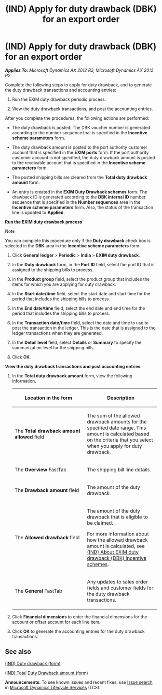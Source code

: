 ﻿---
title: (IND) Apply for duty drawback (DBK) for an export order
TOCTitle: (IND) Apply for duty drawback (DBK) for an export order
ms:assetid: 98e4fa44-5d89-4960-b687-3a3f42cc431a
ms:mtpsurl: https://technet.microsoft.com/en-us/library/JJ678062(v=AX.60)
ms:contentKeyID: 49386023
ms.date: 04/18/2014
mtps_version: v=AX.60
f1_keywords:
- (IND)
- india
- export order
- apply DBK
---

# (IND) Apply for duty drawback (DBK) for an export order 


_**Applies To:** Microsoft Dynamics AX 2012 R3, Microsoft Dynamics AX 2012 R2_

Complete the following steps to apply for duty drawback, and to generate the duty drawback transactions and accounting entries:

1.  Run the EXIM duty drawback periodic process.

2.  View the duty drawback transactions, and post the accounting entries.

After you complete the procedures, the following actions are performed:

  - The duty drawback is posted. The DBK voucher number is generated according to the number sequence that is specified in the **Incentive scheme parameters** form.

  - The duty drawback amount is posted to the port authority customer account that is specified in the **EXIM ports** form. If the port authority customer account is not specified, the duty drawback amount is posted to the receivable account that is specified in the **Incentive scheme parameters** form.

  - The posted shipping bills are cleared from the **Total duty drawback amount** form.

  - An entry is created in the **EXIM Duty Drawback schemes** form. The drawback ID is generated according to the **DBK internal ID** number sequence that is specified in the **Number sequences** area in the **Incentive scheme parameters** form. Also, the status of the transaction line is updated to **Applied**.

**Run the EXIM duty drawback process**


> [!NOTE]
> <P>You can complete this procedure only if the <STRONG>Duty drawback</STRONG> check box is selected in the <STRONG>DBK</STRONG> area in the <STRONG>Incentive scheme parameters</STRONG> form.</P>



1.  Click **General ledger** \> **Periodic** \> **India** \> **EXIM duty drawback**.

2.  In the **Duty drawback** form, in the **Port ID** field, select the port ID that is assigned to the shipping bills to process.

3.  In the **Product group** field, select the product group that includes the items for which you are applying for duty drawback.

4.  In the **Start date/time** field, select the start date and start time for the period that includes the shipping bills to process.

5.  In the **End date/time** field, select the end date and end time for the period that includes the shipping bills to process.

6.  In the **Transaction date/time** field, select the date and time to use to post the transaction in the ledger. This is the date that is assigned to the ledger transactions when they are generated.

7.  In the **Detail level** field, select **Details** or **Summary** to specify the summarization level for the shipping bills.

8.  Click **OK**.

**View the duty drawback transactions and post accounting entries**

1.  In the **Total duty drawback amount** form, view the following information.
    
    <table>
    <colgroup>
    <col style="width: 50%" />
    <col style="width: 50%" />
    </colgroup>
    <thead>
    <tr class="header">
    <th><p>Location in the form</p></th>
    <th><p>Description</p></th>
    </tr>
    </thead>
    <tbody>
    <tr class="odd">
    <td><p>The <strong>Total drawback amount allowed</strong> field</p></td>
    <td><p>The sum of the allowed drawback amounts for the specified date range. This amount is calculated based on the criteria that you select when you apply for duty drawback.</p></td>
    </tr>
    <tr class="even">
    <td><p>The <strong>Overview</strong> FastTab</p></td>
    <td><p>The shipping bill line details.</p></td>
    </tr>
    <tr class="odd">
    <td><p>The <strong>Drawback amount</strong> field</p></td>
    <td><p>The amount of the duty drawback.</p></td>
    </tr>
    <tr class="even">
    <td><p>The <strong>Allowed drawback</strong> field</p></td>
    <td><p>The amount of the duty drawback that is eligible to be claimed.</p>
    <p>For more information about how the allowed drawback amount is calculated, see <a href="ind-about-exim-duty-drawback-dbk-incentive-schemes.md">(IND) About EXIM duty drawback (DBK) incentive schemes</a>.</p></td>
    </tr>
    <tr class="odd">
    <td><p>The <strong>General</strong> FastTab</p></td>
    <td><p>Any updates to sales order fields and customer fields for the duty drawback transactions.</p></td>
    </tr>
    </tbody>
    </table>


2.  Click **Financial dimensions** to enter the financial dimensions for the account or offset account for each line item.

3.  Click **OK** to generate the accounting entries for the duty drawback transactions.

## See also

[(IND) Duty drawback (form)](https://technet.microsoft.com/en-us/library/jj664713\(v=ax.60\))

[(IND) Total Duty Drawback amount (form)](https://technet.microsoft.com/en-us/library/jj678025\(v=ax.60\))

  
**Announcements:** To see known issues and recent fixes, use [Issue search](http://go.microsoft.com/fwlink/?linkid=389258) in [Microsoft Dynamics Lifecycle Services](http://go.microsoft.com/fwlink/?linkid=306505) (LCS).

